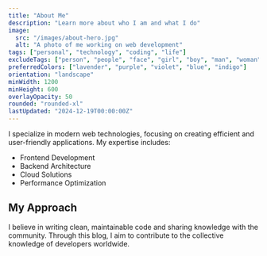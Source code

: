 ```yaml
---
title: "About Me"
description: "Learn more about who I am and what I do"
image:
  src: "/images/about-hero.jpg"
  alt: "A photo of me working on web development"
tags: ["personal", "technology", "coding", "life"]
excludeTags: ["person", "people", "face", "girl", "boy", "man", "woman", "animal", "city", "building", "urban"]
preferredColors: ["lavender", "purple", "violet", "blue", "indigo"]
orientation: "landscape"
minWidth: 1200
minHeight: 600
overlayOpacity: 50
rounded: "rounded-xl"
lastUpdated: "2024-12-19T00:00:00Z"
---
```


I specialize in modern web technologies, focusing on creating efficient and user-friendly applications. My expertise includes:

- Frontend Development
- Backend Architecture
- Cloud Solutions
- Performance Optimization

## My Approach

I believe in writing clean, maintainable code and sharing knowledge with the community. Through this blog, I aim to contribute to the collective knowledge of developers worldwide.
